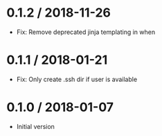 # 0.1.2 / 2018-11-26

  * Fix: Remove deprecated jinja templating in when

# 0.1.1 / 2018-01-21

  * Fix: Only create .ssh dir if user is available

# 0.1.0 / 2018-01-07

  * Initial version